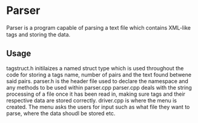 # Parser

Parser is a program capable of parsing a text ﬁle which contains XML-like tags and storing the data. 

## Usage

tagstruct.h initilaizes a named struct type which is used throughout the code for storing a tags name, number of pairs and the text found betwene said pairs.
parser.h is the header file used to declare the namespace and any methods to be used within parser.cpp
parser.cpp deals with the string processing of a file once it has been read in, making sure tags and their respective data are stored correctly. 
driver.cpp is where the menu is created. The menu asks the users for input such as what file they want to parse, where the data shoudl be stored etc. 





